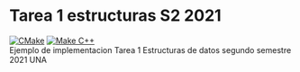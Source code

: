 # Tarea 1 estructuras S2 2021

[![CMake](https://github.com/ninjaoflight/tarea1-estructuras-2021/actions/workflows/cmake.yml/badge.svg)](https://github.com/ninjaoflight/tarea1-estructuras-2021/actions/workflows/cmake.yml)
[![Make C++](https://github.com/ninjaoflight/tarea1-estructuras-2021/actions/workflows/make%20cpp.yml/badge.svg)](https://github.com/ninjaoflight/tarea1-estructuras-2021/actions/workflows/make%20cpp.yml)  
Ejemplo de implementacion Tarea 1 Estructuras de datos segundo semestre 2021 UNA
